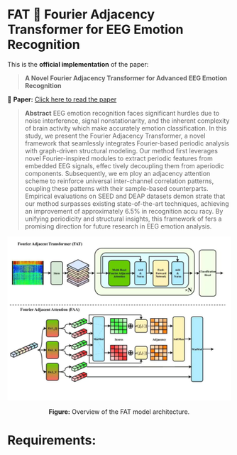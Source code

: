 # FAT 🧠 Fourier Adjacency Transformer for EEG Emotion Recognition

This is the **official implementation** of the paper:

> **A Novel Fourier Adjacency Transformer for Advanced EEG Emotion Recognition**

📄 **Paper:** [Click here to read the paper](https://arxiv.org/pdf/2503.13465)

> **Abstract**
> EEG emotion recognition faces significant hurdles due to
 noise interference, signal nonstationarity, and the inherent complexity of
 brain activity which make accurately emotion classification. In this study,
 we present the Fourier Adjacency Transformer, a novel framework that
 seamlessly integrates Fourier-based periodic analysis with graph-driven
 structural modeling. Our method first leverages novel Fourier-inspired
 modules to extract periodic features from embedded EEG signals, effec
tively decoupling them from aperiodic components. Subsequently, we em
ploy an adjacency attention scheme to reinforce universal inter-channel
 correlation patterns, coupling these patterns with their sample-based
 counterparts. Empirical evaluations on SEED and DEAP datasets demon
strate that our method surpasses existing state-of-the-art techniques,
 achieving an improvement of approximately 6.5% in recognition accu
racy. By unifying periodicity and structural insights, this framework of
fers a promising direction for future research in EEG emotion analysis.
> <p align="center">
  <img src="model.jpg" width="600"/>
</p>

<p align="center"><b>Figure:</b> Overview of the FAT model architecture.</p>

# Requirements:

